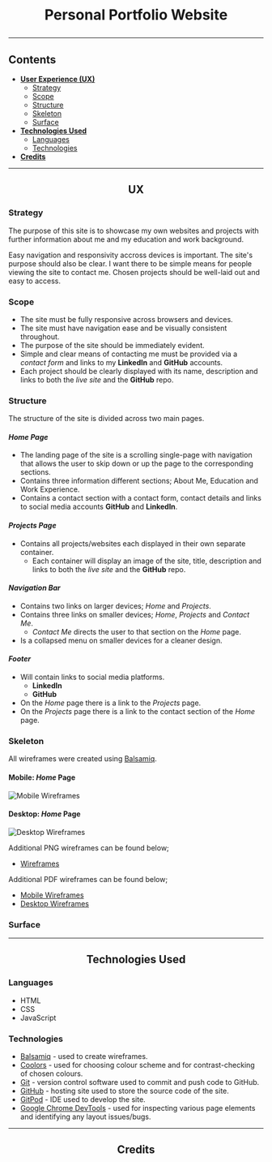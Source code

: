 # <p align="center">**Personal Portfolio Website**</p>

---
## Contents
- [**User Experience (UX)**](#ux)
    - [Strategy](#strategy)
    - [Scope](#scope)
    - [Structure](#structure)
    - [Skeleton](#skeleton)
    - [Surface](#surface)
 - [**Technologies Used**](#technologies-used)
    - [Languages](#languages)
    - [Technologies](#technologies)
 - [**Credits**](#credits)

---
## <p align="center">**UX**</p>
### **Strategy**
The purpose of this site is to showcase my own  websites and projects with further information about me and my education and work background.

Easy navigation and responsivity accross devices is important. The site's purpose should also be clear. I want there to be simple means for people viewing the site to contact me. Chosen projects should be well-laid out and easy to access.

### **Scope**
- The site must be fully responsive across browsers and devices.
- The site must have navigation ease and be visually consistent throughout.
- The purpose of the site should be immediately evident.
- Simple and clear means of contacting me must be provided via a *contact form* and links to my **LinkedIn** and **GitHub** accounts.
- Each project should be clearly displayed with its name, description and links to both the *live site* and the **GitHub** repo.

### **Structure**
The structure of the site is divided across two main pages.

#### *Home Page*
- The landing page of the site is a scrolling single-page with navigation that allows the user to skip down or up the page to the corresponding sections.
- Contains three information different sections; About Me, Education and Work Experience.
- Contains a contact section with a contact form, contact details and links to social media accounts **GitHub** and **LinkedIn**.

#### *Projects Page*
- Contains all projects/websites each displayed in their own separate container.
    - Each container will display an image of the site, title, description and links to both the *live site* and the **GitHub** repo.

#### *Navigation Bar*
- Contains two links on larger devices; *Home* and *Projects*.
- Contains three links on smaller devices; *Home*, *Projects* and *Contact Me*.
    - *Contact Me* directs the user to that section on the *Home* page.
- Is a collapsed menu on smaller devices for a cleaner design.

#### *Footer*
- Will contain links to social media platforms.
    - **LinkedIn**
    - **GitHub**
- On the *Home* page there is a link to the *Projects* page.
- On the *Projects* page there is a link to the contact section of the *Home* page.

### **Skeleton**
All wireframes were created using [Balsamiq](https://balsamiq.com/).

#### Mobile: *Home* Page
![Mobile Wireframes](documentation/wireframes/Mobile-Home.png)

#### Desktop: *Home* Page
![Desktop Wireframes](documentation/wireframes/Desktop-Home.png)

Additional PNG wireframes can be found below;
- [Wireframes](documentation/wireframes)

Additional PDF wireframes can be found below;
- [Mobile Wireframes](documentation/wireframes/mobile)
- [Desktop Wireframes](documentation/wireframes/dekstop)

### **Surface**

---
## <p align="center">**Technologies Used**</p>
### **Languages**
- HTML
- CSS
- JavaScript

### **Technologies**
- [Balsamiq](https://balsamiq.com/) - used to create wireframes.
- [Coolors](https://coolors.co/) - used for choosing colour scheme and for contrast-checking of chosen colours.
- [Git](https://git-scm.com/) - version control software used to commit and push code to GitHub.
- [GitHub](https://github.com/) - hosting site used to store the source code of the site.
- [GitPod](https://www.gitpod.io/) - IDE used to develop the site.
- [Google Chrome DevTools](https://developers.google.com/web/tools/chrome-devtools) - used for inspecting various page elements and identifying any layout issues/bugs. 

---
## <p align="center">**Credits**</p>